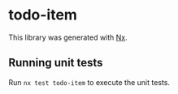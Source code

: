 # todo-item

This library was generated with [Nx](https://nx.dev).

## Running unit tests

Run `nx test todo-item` to execute the unit tests.
